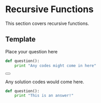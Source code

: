 # Recursive Functions

This section covers recursive functions.

## Template

Place your question here

```Python
def question():
    print "Any codes might come in here"
```

<button class="section" target="solution" show="Show solution" hide="Hide solution"></button>

<!--sec data-title="Solution" data-id="solution" data-show=false ces-->
Any solution codes would come here.
```Python
def question():
    print "This is an answer!"
```
<!--endsec-->

